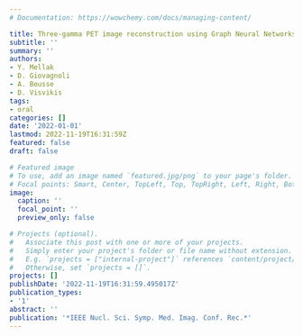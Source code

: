 ```yaml
---
# Documentation: https://wowchemy.com/docs/managing-content/

title: Three-gamma PET image reconstruction using Graph Neural Networks
subtitle: ''
summary: ''
authors:
- Y. Mellak
- D. Giovagnoli
- A. Bousse
- D. Visvikis
tags:
- oral
categories: []
date: '2022-01-01'
lastmod: 2022-11-19T16:31:59Z
featured: false
draft: false

# Featured image
# To use, add an image named `featured.jpg/png` to your page's folder.
# Focal points: Smart, Center, TopLeft, Top, TopRight, Left, Right, BottomLeft, Bottom, BottomRight.
image:
  caption: ''
  focal_point: ''
  preview_only: false

# Projects (optional).
#   Associate this post with one or more of your projects.
#   Simply enter your project's folder or file name without extension.
#   E.g. `projects = ["internal-project"]` references `content/project/deep-learning/index.md`.
#   Otherwise, set `projects = []`.
projects: []
publishDate: '2022-11-19T16:31:59.495017Z'
publication_types:
- '1'
abstract: ''
publication: '*IEEE Nucl. Sci. Symp. Med. Imag. Conf. Rec.*'
---
```

